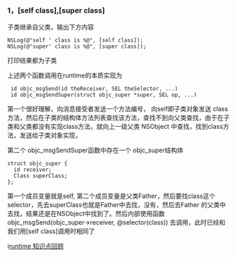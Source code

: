 
### 1，[self class],[super class]

  子类继承自父类，输出下方内容
  ```
  NSLog(@"self ' class is %@", [self class]);
  NSLog(@"super' class is %@", [super class]);
  ```
  
  打印结果都为子类
  
上述两个函数调用在runtime的本质实现为
```
 id objc_msgSend(id theReceiver, SEL theSelector, ...)
 id objc_msgSendSuper(struct objc_super *super, SEL op, ...)
 ```
 
第一个很好理解，向消息接受者发送一个方法编号， 向self即子类对象发送 class方法，然后在子类的结构体方法列表查找该方法，查找不到向父类查找，由于在子类和父类都没有实现class方法，就向上一级父类 NSObject 中查找，找到class方法，发送给子类对象实现，
 
第二个 objc_msgSendSuper函数中存在一个 objc_super结构体
```
struct objc_super {
  id receiver;
  Class superClass;
};
```
第一个成员变量就是self, 第二个成员变量是父类Father，然后要找class这个selector，先去superClass也就是Father中去找，没有，然后去Father 的父类中去找，结果还是在NSObject中找到了。然后内部使用函数objc_msgSend(objc_super->receiver, @selector(class)) 去调用，此时已经和我们用[self class]调用时相同了

i[runtime 知识点回顾 ](https://www.jianshu.com/p/6ebda3cd8052)

 
